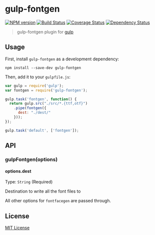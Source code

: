 # gulp-fontgen

[![NPM version][npm-image]][npm-url] [![Build Status][travis-image]][travis-url]  [![Coverage Status][coveralls-image]][coveralls-url] [![Dependency Status][depstat-image]][depstat-url]

> gulp-fontgen plugin for [gulp](https://github.com/wearefractal/gulp)

## Usage

First, install `gulp-fontgen` as a development dependency:

```shell
npm install --save-dev gulp-fontgen
```

Then, add it to your `gulpfile.js`:

```javascript
var gulp = require('gulp');
var fontgen = require('gulp-fontgen');

gulp.task('fontgen', function() {
  return gulp.src("./src/*.{ttf,otf}")
    .pipe(fontgen({
      dest: "./dest/"
    }));
});

gulp.task('default', ['fontgen']);
```

## API

### gulpFontgen(options)

#### options.dest
Type: `String` (Required)

Destination to write all the font files to

All other options for `fontfacegen` are passed through.

## License

[MIT License](http://en.wikipedia.org/wiki/MIT_License)

[npm-url]: https://npmjs.org/package/gulp-fontgen
[npm-image]: https://badge.fury.io/js/gulp-fontgen.png

[travis-url]: http://travis-ci.org/agentk/gulp-fontgen
[travis-image]: https://secure.travis-ci.org/agentk/gulp-fontgen.png?branch=master

[coveralls-url]: https://coveralls.io/r/agentk/gulp-fontgen
[coveralls-image]: https://coveralls.io/repos/agentk/gulp-fontgen/badge.png

[depstat-url]: https://david-dm.org/agentk/gulp-fontgen
[depstat-image]: https://david-dm.org/agentk/gulp-fontgen.png
